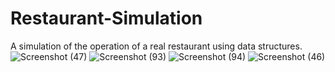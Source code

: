 # Restaurant-Simulation
A simulation of the operation of a real restaurant using data structures.
![Screenshot (47)](https://user-images.githubusercontent.com/43111805/179929097-cb4fdf6e-480e-4354-8645-823060203a00.png)
![Screenshot (93)](https://user-images.githubusercontent.com/43111805/179929119-6f3f0120-c471-4b46-bb6b-390e702ea0a3.png)
![Screenshot (94)](https://user-images.githubusercontent.com/43111805/179929137-10a31d19-f275-473a-b74a-757324ff4672.png)
![Screenshot (46)](https://user-images.githubusercontent.com/43111805/179929160-a84525fd-2cf5-45bd-b2f6-24e4b52bf09d.png)
